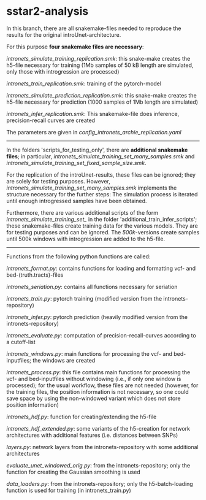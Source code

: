 # sstar2-analysis


In this branch, there are all snakemake-files needed to reproduce the results for the original introUnet-architecture.

For this purpose **four snakemake files are necessary**:

*intronets_simulate_training_replication.smk*: this snake-make creates the h5-file necessary for training (1Mb samples of 50 kB length are simulated, only those with introgression are processed)

*intronets_train_replication.smk*: training of the pytorch-model

*intronets_simulate_prediction_replication.smk*: this snake-make creates the h5-file necessary for prediction (1000 samples of 1Mb length are simulated)

*intronets_infer_replication.smk*: This snakemake-file does inference, precision-recall curves are created

The parameters are given in 
*config_intronets_archie_replication.yaml*



----------------------------

In the folders 'scripts_for_testing_only', there are **additional snakemake files**;
in particular, *intronets_simulate_training_set_many_samples.smk* and *intronets_simulate_training_set_fixed_sample_size.smk*.

For the replication of the introUnet-results, these files can be ignored; they are solely for testing purposes.
However, *intronets_simulate_training_set_many_samples.smk* implements the structure necessary for the further steps: The simulation process is iterated until enough introgressed samples have been obtained.


Furthermore, there are various additional scripts of the form *intronets_simulate_training_set_* in the folder 'additional_train_infer_scripts'; these snakemake-files create training data for the various models. They are for testing purposes and can be ignored.
The *500k*-versions create samples until 500k windows with introgression are added to the h5-file.




----------------------------


Functions from the following python functions are called:  



*intronets_format.py*: contains functions for loading and formatting vcf- and bed-(truth.tracts)-files

*intronets_seriation.py*: contains all functions necessary for seriation

*intronets_train.py*: pytorch training (modified version from the intronets-repository)

*intronets_infer.py*: pytorch prediction (heavily modified version from the intronets-repository)

*intronets_evaluate.py*: computation of precision-recall-curves according to a cutoff-list

*intronets_windows.py*: main functions for processing the vcf- and bed-inputfiles; the windows are created

*intronets_process.py*: this file contains main functions for processing the vcf- and bed-inputfiles without windowing (i.e., if only one window is processed); for the usual workflow, these files are not needed (however, for the training files, the position information is not necessary, so one could save space by using the non-windowed variant which does not store position information)

*intronets_hdf.py*: function for creating/extending the h5-file

*intronets_hdf_extended.py*: some variants of the h5-creation for network architectures with additional features (i.e. distances between SNPs)

*layers.py*: network layers from the intronets-repository with some additional architectures

*evaluate_unet_windowed_orig.py*: from the intronets-repository; only the function for creating the Gaussian smoothing is used

*data_loaders.py*: from the intronets-repository; only the h5-batch-loading function is used for training (in intronets_train.py)


